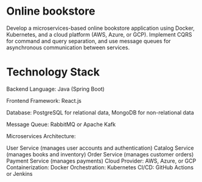 # Online bookstore
Develop a microservices-based online bookstore application using Docker, Kubernetes, and a cloud platform (AWS, Azure, or GCP). Implement CQRS for command and query separation, and use message queues for asynchronous communication between services.

# Technology Stack

Backend Language: Java (Spring Boot)

Frontend Framework: React.js

Database: PostgreSQL for relational data, MongoDB for non-relational data

Message Queue: RabbitMQ or Apache Kafk

Microservices Architecture:

User Service (manages user accounts and authentication)
Catalog Service (manages books and inventory)
Order Service (manages customer orders)
Payment Service (manages payments)
Cloud Provider: AWS, Azure, or GCP
Containerization: Docker
Orchestration: Kubernetes
CI/CD: GitHub Actions or Jenkins
